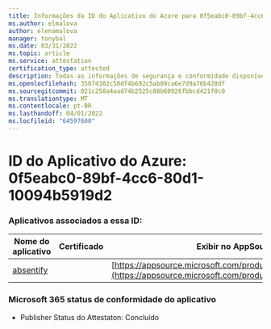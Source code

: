 ```yaml
---
title: Informações da ID do Aplicativo do Azure para 0f5eabc0-89bf-4cc6-80d1-10094b5919d2
ms.author: elmalova
author: elenamalova
manager: tonybal
ms.date: 03/31/2022
ms.topic: article
ms.service: attestation
certification_type: attested
description: Todas as informações de segurança e conformidade disponíveis para 0f5eabc0-89bf-4cc6-80d1-10094b5919d2.
ms.openlocfilehash: 35074302c50df4b692c5ab09ca6e7d9a76b428df
ms.sourcegitcommit: 021c258a4aad74b2525c08b60926fbbcd421f0c0
ms.translationtype: MT
ms.contentlocale: pt-BR
ms.lasthandoff: 04/01/2022
ms.locfileid: "64597600"
---
```

# <a name="azure-app-id-0f5eabc0-89bf-4cc6-80d1-10094b5919d2"></a>ID do Aplicativo do Azure: 0f5eabc0-89bf-4cc6-80d1-10094b5919d2


### <a name="apps-associated-with-this-id"></a>Aplicativos associados a essa ID:
| **Nome do aplicativo** | **Certificado** | **Exibir no AppSource** |
|--------------|---------------|-----------------------|
| [absentify](../forward/WA200003833.md) |  | [https://appsource.microsoft.com/product/office/WA200003833](https://appsource.microsoft.com/product/office/WA200003833) |

### <a name="microsoft-365-app-compliance-status"></a>Microsoft 365 status de conformidade do aplicativo
- Publisher Status do Attestaton: Concluído

